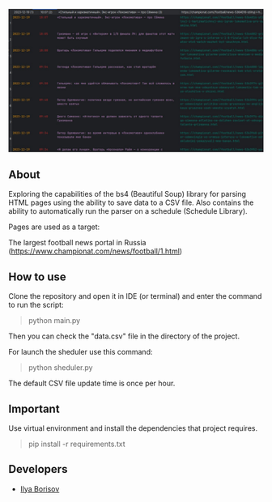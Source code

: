 <p align="center">
      <img src="screen.jpg" width="726">
</p>



## About

Exploring the capabilities of the bs4 (Beautiful Soup) library for parsing HTML pages using the ability to save data to a CSV file.
Also contains the ability to automatically run the parser on a schedule (Schedule Library).

Pages are used as a target:

The largest football news portal in Russia (https://www.championat.com/news/football/1.html)

## How to use
Clone the repository and open it in IDE (or terminal) and enter the command to run the script:

>python main.py

Then you can check the "data.csv" file in the directory of the project.

For launch the sheduler use this command:

>python sheduler.py

The default CSV file update time is once per hour.

## Important

Use virtual environment and install the dependencies that project requires.

>pip install -r requirements.txt



## Developers

- [Ilya Borisov](https://github.com/IamSonic17)